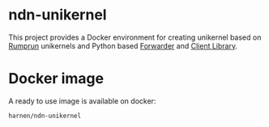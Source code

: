 # ndn-unikernel

This project provides a Docker environment for creating unikernel based on [Rumprun](https://github.com/rumpkernel/wiki/wiki/Repo:-rumprun) unikernels and Python based [Forwarder](https://github.com/cn-uofbasel/PiCN) and [Client Library](https://github.com/named-data/PyNDN2).



# Docker image

A ready to use image is available on docker: 

`harnen/ndn-unikernel`

